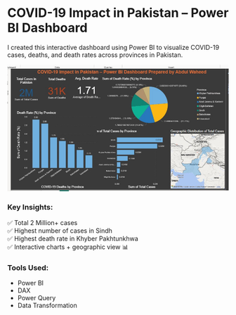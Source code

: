 # COVID-19 Impact in Pakistan – Power BI Dashboard  

I created this interactive dashboard using Power BI to visualize COVID-19 cases, deaths, and death rates across provinces in Pakistan.  

![Dashboard Screenshot](Covid-19%20Dashboard.jpg)

### Key Insights:
✅ Total 2 Million+ cases  
✅ Highest number of cases in Sindh  
✅ Highest death rate in Khyber Pakhtunkhwa  
✅ Interactive charts + geographic view 📊  

### Tools Used:
- Power BI  
- DAX  
- Power Query  
- Data Transformation  

